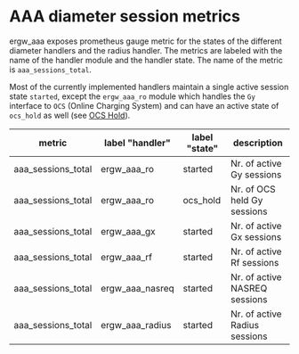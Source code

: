 AAA diameter session metrics
================================

ergw_aaa exposes prometheus gauge metric for the states of the different diameter handlers
 and the radius handler.
The metrics are labeled with the name of the handler module and the handler state. The name
 of the metric is `aaa_sessions_total`.

Most of the currently implemented handlers maintain a single active session state `started`,
 except the `ergw_aaa_ro` module which handles the `Gy` interface to `OCS` (Online Charging
 System) and can have an active state of `ocs_hold` as well (see [OCS Hold](ocs_hold.md)).


| metric             | label "handler" | label "state" | description                    |
|--------------------|-----------------|---------------|--------------------------------|
| aaa_sessions_total | ergw_aaa_ro     | started       | Nr. of active Gy sessions      |
| aaa_sessions_total | ergw_aaa_ro     | ocs_hold      | Nr. of OCS held Gy sessions    |
| aaa_sessions_total | ergw_aaa_gx     | started       | Nr. of active Gx sessions      |
| aaa_sessions_total | ergw_aaa_rf     | started       | Nr. of active Rf sessions      |
| aaa_sessions_total | ergw_aaa_nasreq | started       | Nr. of active NASREQ sessions  |
| aaa_sessions_total | ergw_aaa_radius | started       | Nr. of active Radius sessions  |
